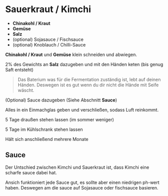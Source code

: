 # Sauerkraut / Kimchi

* **Chinakohl / Kraut**
* **Gemüse**
* **Salz**
* (optional) Sojasauce / Fischsauce
* (optional) Knoblauch / Chilli-Sauce

**Chinakohl / Kraut** und **Gemüse** klein schneiden und abwiegen.

2% des Gewichts an **Salz** dazugeben und mit den Händen keten (bis genug Saft entsteht)

> Das Baterium was für die Fermentation zuständig ist, lebt auf deinen Händen. Deswegen ist es gut wenn du dir nicht die Hände mit Seife wäscht.

(Optional) Sauce dazugeben (Siehe Abschnitt **Sauce**)

Alles in ein Einmachglas geben und verschließen, sodass Luft reinkommt.

5 Tage draußen stehen lassen (im sommer weniger)

5 Tage im Kühlschrank stehen lassen

Hält sich anschließend mehrere Monate

## Sauce

Der Untschied zwischen Kimchi und Sauerkraut ist, dass Kimchi eine scharfe sauce dabei hat.

Ansich funktioniert jede Sauce gut, es sollte aber einen niedrigen ph-wert haben. Deswegen am die sauce auf Sojasauce oder fischsauce basieren.